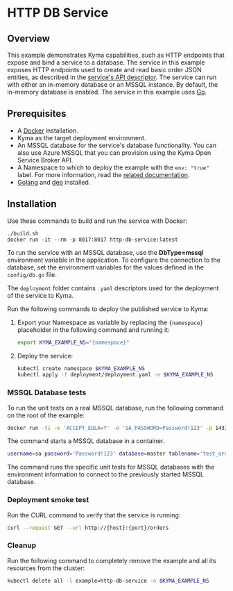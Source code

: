 # HTTP DB Service

## Overview

This example demonstrates Kyma capabilities, such as HTTP endpoints that expose and bind a service to a database. The service in this example exposes HTTP endpoints used to create and read basic order JSON entities, as described in the [service's API descriptor](docs/api/api.yaml). The service can run with either an in-memory database or an MSSQL instance. By default, the in-memory database is enabled. The service in this example uses [Go](http://golang.org).

## Prerequisites

- A [Docker](https://docs.docker.com/install) installation.
- Kyma as the target deployment environment.
- An MSSQL database for the service's database functionality. You can also use Azure MSSQL that you can provision using the Kyma Open Service Broker API.
- A Namespace to which to deploy the example with the `env: "true"` label. For more information, read the [related documentation](https://github.com/kyma-project/kyma/blob/master/docs/kyma/docs/03-02-namespaces.md).
- [Golang](https://golang.org/dl/) and [dep](https://github.com/golang/dep) installed.

## Installation

Use these commands to build and run the service with Docker:

```
./build.sh
docker run -it --rm -p 8017:8017 http-db-service:latest
```

To run the service with an MSSQL database, use the **DbType=mssql** environment variable in the application. To configure the connection to the database, set the environment variables for the values defined in the `config/db.go` file.

The `deployment` folder contains `.yaml` descriptors used for the deployment of the service to Kyma.

Run the following commands to deploy the published service to Kyma:

1. Export your Namespace as variable by replacing the `{namespace}` placeholder in the following command and running it:

    ```bash
    export KYMA_EXAMPLE_NS="{namespace}"
    ```
2. Deploy the service:
    ```bash
    kubectl create namespace $KYMA_EXAMPLE_NS
    kubectl apply -f deployment/deployment.yaml -n $KYMA_EXAMPLE_NS
    ```

### MSSQL Database tests

To run the unit tests on a real MSSQL database, run the following command on the root of the example:

```bash
docker run -ti -e 'ACCEPT_EULA=Y' -e 'SA_PASSWORD=Password!123' -p 1433:1433 -d microsoft/mssql-server-linux:2017-latest
```

The command starts a MSSQL database in a container.

```bash
username=sa password='Password!123' database=master tablename='test_orders' host=localhost port=1433 dbtype=mssql go test ./... -v
```

The command runs the specific unit tests for MSSQL databases with the environment information to connect to the previously started MSSQL database.


### Deployment smoke test

Run the CURL command to verify that the service is running:

```bash
curl --request GET --url http://{host}:{port}/orders
```

### Cleanup

Run the following command to completely remove the example and all its resources from the cluster:

```bash
kubectl delete all -l example=http-db-service -n $KYMA_EXAMPLE_NS
```
